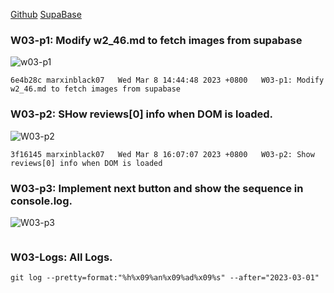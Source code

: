 [Github](https://github.com/marxinblack07/1112-1N-js-demo-211410146)
[SupaBase](https://app.supabase.com/project/lkzqmneikhvduesdatyd)

### W03-p1: Modify w2_46.md to fetch images from supabase

![w03-p1](https://lkzqmneikhvduesdatyd.supabase.co/storage/v1/object/public/demo-46/md_1N_img/w3/w03-1.png)

```
6e4b28c marxinblack07   Wed Mar 8 14:44:48 2023 +0800   W03-p1: Modify w2_46.md to fetch images from supabase
```

### W03-p2: SHow reviews[0] info when DOM is loaded.

![W03-p2](https://lkzqmneikhvduesdatyd.supabase.co/storage/v1/object/public/demo-46/md_1N_img/w3/w03-2.png)

```
3f16145 marxinblack07   Wed Mar 8 16:07:07 2023 +0800   W03-p2: Show reviews[0] info when DOM is loaded
```

### W03-p3: Implement next button and show the sequence in console.log.

![W03-p3](https://lkzqmneikhvduesdatyd.supabase.co/storage/v1/object/public/demo-46/md_1N_img/w3/w03-3.png)

```

```

### W03-Logs: All Logs.
```
git log --pretty=format:"%h%x09%an%x09%ad%x09%s" --after="2023-03-01"
```